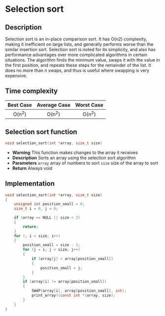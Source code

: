# Selection sort
## Description
Selection sort is an in-place comparison sort. It has O(n2) complexity, making it inefficient on large lists, and generally performs worse than the similar insertion sort. Selection sort is noted for its simplicity, and also has performance advantages over more complicated algorithms in certain situations.
The algorithm finds the minimum value, swaps it with the value in the first position, and repeats these steps for the remainder of the list. It does no more than n swaps, and thus is useful where swapping is very expensive.
## Time complexity
|Best Case|Average Case|Worst Case|
|:--:|:--:|:--:|
|O(n<sup>2</sup>)|O(n<sup>2</sup>)|O(n<sup>2</sup>)|
## Selection sort function
```c
void selection_sort(int *array, size_t size)
```
* **Warning**
	This function makes changes to the array it receives
* **Description**
	Sorts an array using the selection sort algorithm
* **Parameters**
	`array` array of numbers to sort
	`size` size of the array to sort
* **Return**
	Always void
## Implementation
```c
void selection_sort(int *array, size_t size)
{
	unsigned int position_small = 0;
	size_t i = 0, j = 0;

	if (array == NULL || size < 2)
	{
		return;
	}
	for (; i < size; i++)
	{
		position_small = size - 1;
		for (j = i; j < size; j++)
		{
			if (array[j] < array[position_small])
			{
				position_small = j;
			}
		}
		if (array[i] != array[position_small])
		{
			SWAP(array[i], array[position_small], int);
			print_array((const int *)array, size);
		}
	}
}
```
